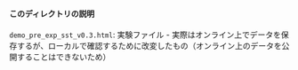 #### このディレクトリの説明
`demo_pre_exp_sst_v0.3.html`: 実験ファイル
	- 実際はオンライン上でデータを保存するが、ローカルで確認するために改変したもの（オンライン上のデータを公開することはできないため）


